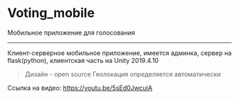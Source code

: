 # Voting_mobile

Мобильное приложение для голосования

-----------------------------------
Клиент-серверное мобильное приложение, имеется админка, сервер на flask(python), клиентская часть на Unity 2019.4.10


>Дизайн - open source
>Геолокация определяется автоматически 

Ссылка на видео:
https://youtu.be/5sEd0JwcuiA
